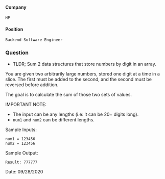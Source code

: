 #### Company
    HP
#### Position
    Backend Software Engineer
### Question

* TLDR; Sum 2 data structures that store numbers by digit in an array.

You are given two arbitrarily large numbers, stored one digit at a time in a slice. The first must be added to the second, and the second must be reversed before addition.

The goal is to calculate the sum of those two sets of values.

IMPORTANT NOTE:
- The input can be any lengths (i.e: it can be 20+ digits long).
- `num1` and `num2` can be different lengths.

Sample Inputs:
```
num1 = 123456
num2 = 123456
```

Sample Output:
```
Result: 777777
```

Date: 09/28/2020